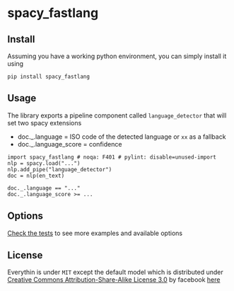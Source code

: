 # spacy_fastlang

## Install

Assuming you have a working python environment, you can simply install it using

```
pip install spacy_fastlang
```

## Usage

The library exports a pipeline component called `language_detector` that will set two spacy extensions

- doc.\_.language = ISO code of the detected language or `xx` as a fallback
- doc.\_.language_score = confidence

```
import spacy_fastlang # noqa: F401 # pylint: disable=unused-import
nlp = spacy.load("...")
nlp.add_pipe("language_detector")
doc = nlp(en_text)

doc._.language == "..."
doc._.language_score >= ...
```

## Options

[Check the tests](./tests/test_spacy_fastlang.py) to see more examples and available options

## License

Everythin is under `MIT` except the default model which is distributed under [Creative Commons Attribution-Share-Alike License 3.0](https://creativecommons.org/licenses/by-sa/3.0/) by facebook [here](https://fasttext.cc/docs/en/language-identification.html)
